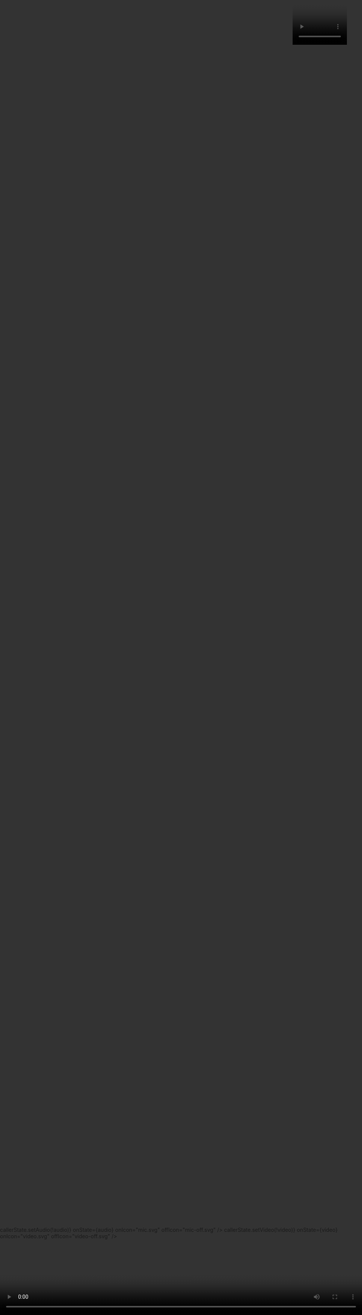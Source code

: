 # vidchat

https://www.matthewmarkgraaff.com/building-video-chat-app


Building a video chat application from scratch. With WebRTC, Socket IO, NodeJS & Svelte.
Part one of many.

I was recently on a group Zoom call with some people from the United States. Even with my usually decent home wifi connection, I had a horrible experience with frequent disconnects, audio packet loss and choppy video streaming. It got me thinking about how Zoom and similar services are architected. I figured there’s no better way to learn than to just jump right down the rabbit hole and build my own video chat app.

After some research on the topic, I found https://webrtc.org/ . WebRTC is marketed as “An open framework for the web that enables Real-Time Communications (RTC) capabilities in the browser”. The project is open-source and supported by Apple, Google, Microsoft and Mozilla, amongst others. Sounded right up my alley. So I ran through the official getting started guide and samples and was hooked instantly.

I’m almost certain Zoom, Hangouts, Skype and others have their own proprietary implementations and services that may or may not be built on WebRTC but my goal here is to learn more about real time media communications and WebRTC seemed like a great place to start.

Of course, WebRTC is not the only technology to build a video chat app on but it has the following going for it:

Open source
Runs in the browser
Vibrant community
Enables peer to peer media communications
Signaling

I learnt that although WebRTC enables peer to peer communication, WebRTC in the real world still needs servers for peers to both discover each other and also to cope with NATs and firewalls.

So what is signaling? Signaling provides means for clients to set up their session and exchange required network data in order to facilitate the real time communication between peers.

WebRTC itself provides no implementation / API for this and it must be implemented at an application level. This gives developers the freedom to write their own signalling implementation on whichever stack / protocol they decide is best for their application.

Some implementations include the use of long polling techniques and web sockets. I decided use SocketIO in this example because I have some past experience implementing SocketIO servers.

Where does Svelte fit into this?

I figured a video conferencing client would require a fair amount of Javascript to wire up the UI and managing state in a multi party video call could become tricky in vanilla JS. So I starting thinking about Javascript frameworks.

Svelte is a framework I’ve been meaning to try and a web based video chat client felt like the perfect use case. So I decided to give it a go. Svelte introduces a new way of thinking about Javascript frameworks. Instead of shipping a (relatively) heavy runtime dependency to the browser (React, Angular, Vue) Svelte introduced a compile step, that packages only the parts of the framework required by the application at runtime. Meaning, significantly smaller bundle sizes while still providing a great developer experience.

Anyway, enough background. Here’s some of the steps I took and some important code snippets from v1 of the video chat app:

First step was to setup a basic server to serve my Svelte webclient, landing page and SocketIO signalling implementation. I’m a long time NodeJS user, so quickly spun up a basic Koa server.

I forked the popular https://github.com/sveltejs/template and mounted the Svelte client app using koa-mount. This meant I was now serving the compiled svelte application from my Koa server:

const Koa = require('koa');
const staticKoa = new Koa();
const serve = require('koa-static');
const path = require('path');

staticKoa.use(serve(path.join(__dirname, "./client/public/"), {}));

module.exports = staticKoa;
Mounted it to the /call route:

const callApp = require('./static');

app.use(mount('/call', callApp));
With a basic Svelte application and backend server in place. It was time to get cracking on the WebRTC implementation.

First, I needed to ask permission to use the user’s video and audio devices. Both of which are then made available as media streams and can be associated with a video element:

  navigator.mediaDevices.getUserMedia({
    audio: true,
    video: true,
  }).then(stream => {
    localStream = stream;
    // Display local video stream in #localVideo element
    const localVideo = document.getElementById('localVideo')
    localVideo.srcObject = stream;
    localVideo.muted = true;
    // Add your stream to the peer connection
    stream.getTracks().forEach(track => peerConnection.addTrack(track, stream));
  }, onError);
RTCPeerConnection

To create a connection between peers, WebRTC exposes an RTCPeerConnection API. This API is used to gather information on local media and network availability. Once RTCPeerConnection has what it needs, it is passed on to the peer (other client) through the signaling server.

Setting up a call requires three steps:

Create an RTCPeerConnection on each side of the call
Gather ICE candidate information. This represents potential connection addresses and network details
Get and share local / remote descriptions in SDP format.
I created the peer connection objects and attach state change listeners like so:

//configuration object is used to implement STUN/TURN server logic which I'll only get into in future posts
peerConnection = new RTCPeerConnection(configuration);
  // 'onicecandidate' is called when an ICE agent needs to deliver a
  // message to the other peer through the signaling server
  peerConnection.onicecandidate = event => {
    if (event.candidate) {
      //send message to the other peer via the signaling server
      sendMessage({'candidate': event.candidate});
    }
  };

  if (isOfferer) {
    peerConnection.onnegotiationneeded = () => {
      peerConnection.createOffer().then(localDescCreated).catch(onError);
    }
  }

  // When a remote stream arrives display it in the #remoteVideo element
  peerConnection.ontrack = event => {
    const stream = event.streams[0];
    if (!remoteVideo.srcObject || remoteVideo.srcObject.id !== stream.id) {
      const remoteVideo = document.getElementById('remoteVideo');
      remoteVideo.srcObject = stream;
    }
  };

  function localDescCreated(desc) {
    peerConnection.setLocalDescription(
      desc,
      () => sendMessage({'sdp': peerConnection.localDescription}),
      onError
    );
  }
Here’s the code to send messages to the other peer via the signaling server:

export function sendMessage(message) {
  message.room = room;
  socket.emit(
    socketActions.message,
    message,
  );
}
Bind to new messages from the signaling server:

socket.on('message', (message, client) => {
    if (message.sdp) {
      // This is called after receiving an offer or answer from another peer
      peerConnection.setRemoteDescription(new RTCSessionDescription(message.sdp), () => {
        // When receiving an offer, we need to answer and create a local description
        if (peerConnection.remoteDescription.type === 'offer') {
          peerConnection.createAnswer().then(localDescCreated).catch(onError);
        }
      }, onError);
    } else if (message.candidate) {
      // If the message contains a new ICE candidate. Add the new ICE candidate to our connections remote description.
      peerConnection.addIceCandidate(
        new RTCIceCandidate(message.candidate), onSuccess, onError
      );
    }
  });
Here’s the main Svelte component that implements the above and provides a basic UI:

<script>
  import { onMount } from 'svelte';
  import "../assets/main.scss";
  import getMedia from './util/getMedia';
  import adapter from 'webrtc-adapter';
  import { newCallController } from './util/newCallController';
  import callerState from './store/callerState';

  import Controls from './components/controls/Controls.svelte'
  import { fetchTurnServerConfig } from './util/apiClient';

  onMount(async ()=>{
    if (!location.hash) {
      location.hash = Math.floor(Math.random() * 0xFFFFFF).toString(16);
    }

    const roomHash = location.hash.substring(1);

    //utility function to track whether or not video / audio is muted and set to a global state helper
    callerState.setAudio(true);
    callerState.setVideo(true);

    //will explain this in future posts
    const turnServerConfig = await fetchTurnServerConfig();
    newCallController(roomHash, { turnServerConfig });
  });
</script>

<main id="video-container">
  <video class="full-screen-video" id="localVideo" autoplay playsinline></video>
  <video class="secondary-video" id="remoteVideo" autoplay playsinline></video>
  <Controls />
</main>

<style>
  main {
    max-width: 240px;
  }

  h1 {
    color: #ff3e00;
    text-transform: uppercase;
    font-size: 4em;
    font-weight: 100;
  }

  .full-screen-video {
    position: fixed;
    top: 0;
    right: 0;
    left: 0;
    bottom: 0;
    height: 100%;
    width: 100%;
    z-index: 1;
  }

  .secondary-video {
    position: fixed;
    top: 40px;
    right: 40px;
    width: 15%;
    height: 15%;
    z-index: 10;
  }

  @media (min-width: 640px) {
    main {
      max-width: none;
    }
  }
</style>
Here’s the global caller state helper I mentioned:

import { writable } from 'svelte/store';

export let audio = writable(true);
export let video = writable(true);

export const setAudio = (audioStreamable) => audio.set(audioStreamable);

export const setVideo = (videoStreamable) => video.set(videoStreamable);

export default {
  audio,
  video,
  setAudio,
  setVideo
};
And a Controls component to handle the muting of video / audio and binding the value to global state:

<script>
  import ActionButton from "./ActionButton.svelte";
  import callerState from "../../store/callerState";

  let audio = true;
  let video = true;

  callerState.audio.subscribe(value => audio = value);
  callerState.video.subscribe(value => video = value);
</script>

<main>
  <div class="controls">
    <ActionButton
      onClick={()=>callerState.setAudio(!audio)}
      onState={audio}
      onIcon="mic.svg"
      offIcon="mic-off.svg" />
    <ActionButton
      onIcon="phone.svg" />
    <ActionButton
      onClick={()=>callerState.setVideo(!video)}
      onState={video}
      onIcon="video.svg"
      offIcon="video-off.svg" />
  </div>
</main>

<style lang="scss">
  .controls {
    position: fixed;
    bottom: 5%;
    left: 0;
    right: 0;
    display: flex;
    justify-content: center;
    z-index: 101;
  }
</style>
Signaling server implementation

On the server side, I needed to listen for inbound connections and pass messages between peers. Here is the server side SocketIO implementation:

const socketActions = {
  connection: 'connection',
  disconnect: 'disconnect',
  createOrJoin: "create or join",
  created: "created",
  join: "join",
  joined: "joined",
  message: "message",
  data: "data",
};

const mountSocketIo = (ioInstance) => {
  ioInstance.on(socketActions.connection, function(socket) {
    // When receiving a message from one peer, emit to the other peer on the same call
    socket.on(socketActions.message, (details) => {
      socket.broadcast.to(details.room).emit(socketActions.message, details);
    });

    socket.on(socketActions.createOrJoin, (room) => {
      const clientsInRoom = ioInstance.sockets.adapter.rooms[room];
      const numClients = clientsInRoom ? Object.keys(clientsInRoom.sockets).length : 0;

      //Currently only supporting one to one calls
      if(numClients === 0) {
        socket.join(room);
        socket.emit(socketActions.created, room, socket.id);
      } else if(numClients === 1) {
        ioInstance.sockets.in(room).emit(socketActions.join, room);
        socket.join(room);
        socket.emit(socketActions.joined, room, socket.id);
      } else {
        console.log("Room full");
      }
    });

    socket.on(socketActions.disconnect, function(){
      console.log('user disconnected');
    });

  });
}

module.exports = mountSocketIo;
I put a basic landing page together, rendered on the server using pug js templates and the bulma.io css framework:

landing page

Voila! A working (super basic) video chat application in the browser!

videochat
Quick catchup chat with my good mate, Nala.

I’ve deployed this version to Heroku, so click here to give it a try! Just open the call url on another device or copy and paste into another tab to try it out!

I find peer to peer communications especially fascinating after this dive into WebRTC and will no doubt be continuing my journey down the rabbit hole!

All of the code is available here: https://github.com/MatthewMarkgraaff/vidchat Bear in mind, the code is still a bit of a mess (the entire svelte build has even been deployed to the repo) as I’m still in the tinkering phase of the project.

I’m looking forward to adding a STUN/TURN server implementation and possibly implementing multi caller capability. I’ll document my progress and add links to future posts here.

If you’d like to tinker on this with me, reach out and let’s code together!

Published 23 Apr 2020
